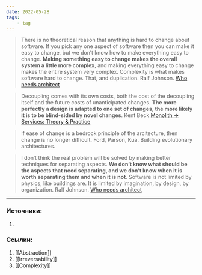 ```yaml
---
date: 2022-05-28
tags:
    - tag
---
```


> There is no theoretical reason that anything is hard to change about software. If you pick any one aspect of software then you can make it easy to change, but we don’t know how to make everything easy to change. **Making something easy to change makes the overall system a little more complex**, and making everything easy to change makes the entire system very complex. Complexity is what makes software hard to change. That, and duplication. Ralf Johnson. [Who needs architect](https://martinfowler.com/ieeeSoftware/whoNeedsArchitect.pdf)

> Decoupling comes with its own costs, both the cost of the decoupling itself and the future costs of unanticipated changes. **The more perfectly a design is adapted to one set of changes, the more likely it is to be blind-sided by novel changes**. Kent Beck [Monolith -> Services: Theory & Practice](https://medium.com/@kentbeck_7670/monolith-services-theory-practice-617e4546a879)

> If ease of change is a bedrock principle of the arcitecture, then change is no longer difficult. Ford, Parson, Kua. Building evolutionary architectures.

> I don’t think the real problem will be solved by making better techniques for separating aspects. **We don’t know what should be the aspects that need separating, and we don’t know when it is worth separating them and when it is not**. Software is not limited by physics, like buildings are. It is limited by imagination, by design, by organization. Ralf Johnson. [Who needs architect](https://martinfowler.com/ieeeSoftware/whoNeedsArchitect.pdf)

---

### Источники:
1. 

### Ссылки:
1. [[Abstraction]]
1. [[Irreversability]]
1. [[Complexity]]